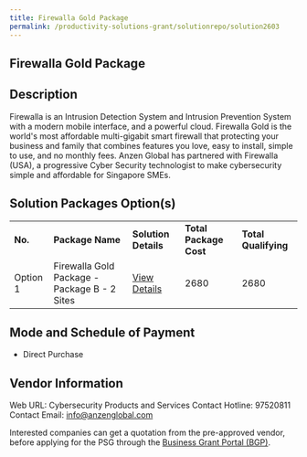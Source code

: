 ```yaml
---
title: Firewalla Gold Package
permalink: /productivity-solutions-grant/solutionrepo/solution2603
---
```


## Firewalla Gold Package

## Description

Firewalla is an Intrusion Detection System and Intrusion Prevention System with a modern mobile interface, and a powerful cloud.  Firewalla Gold is the world's most affordable multi-gigabit smart firewall that protecting your business and family that combines features you love, easy to install, simple to use, and no monthly fees.  Anzen Global has partnered with Firewalla (USA), a progressive Cyber Security technologist to make cybersecurity simple and affordable for Singapore SMEs.

## Solution Packages Option(s)

<table>
<tr>
<td><b>No.</b></td>
<td><b>Package Name</b></td>
<td><b>Solution Details</b></td>
<td><b>Total Package Cost</b></td>
<td><b>Total Qualifying</b></td>
</tr>
<tr>
<td>Option 1</td>
<td>Firewalla Gold Package - Package B - 2 Sites</td>
<td><a href='https://www.gobusiness.gov.sg/images/psg/Anzen_Global_20200755_Desensitised_Annex_3_Part_2.pdf'>View Details</a></td>
<td>2680</td>
<td>2680</td>
</tr>
</table>

## Mode and Schedule of Payment

 - Direct Purchase

## Vendor Information

 Web URL: Cybersecurity Products and Services 
Contact Hotline: 97520811 
Contact Email: info@anzenglobal.com 


Interested companies can get a quotation from the pre-approved vendor, before applying for the PSG through the <a href='https://www.businessgrants.gov.sg/'>Business Grant Portal (BGP)</a>.

<script src="/jquery/resize-tables.js"></script>
